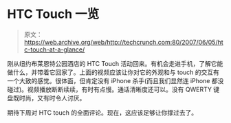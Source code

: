 # HTC Touch 一览

> 原文：<https://web.archive.org/web/http://techcrunch.com:80/2007/06/05/htc-touch-at-a-glance/>

刚从纽约布莱恩特公园酒店的 HTC Touch 活动回来。有机会走进手机，了解它能做什么，并带着它回家了。上面的视频应该让你对它的外观和与 touch 的交互有一个大致的感觉。很体面，但肯定没有 iPhone 杀手(而且我们显然连 iPhone 都没碰过)。视频播放断断续续，有时有点慢。通话清晰度还可以。没有 QWERTY 键盘既时尚，又有时令人讨厌。

期待下周对 HTC touch 的全面评论。现在，这应该足够让你撑过去了。